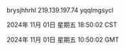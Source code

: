 brysjhhrhl 219.139.197.74 yqqlmgsycl

2024年 11月 01日 星期五 18:50:02 CST

2024年 11月 01日 星期五 10:50:02 GMT
